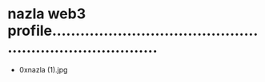 # nazla web3 profile............................................................................
- 0xnazla (1).jpg
